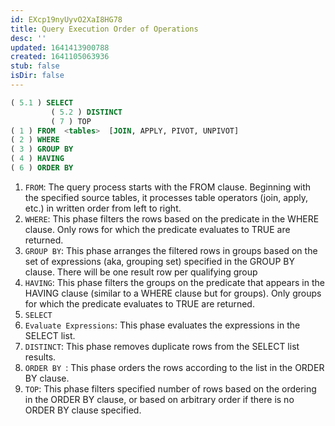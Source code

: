 ```yaml
---
id: EXcp19nyUyvO2XaI8HG78
title: Query Execution Order of Operations
desc: ''
updated: 1641413900788
created: 1641105063936
stub: false
isDir: false
---
```


```sql
( 5.1 ) SELECT 
         ( 5.2 ) DISTINCT 
         ( 7 ) TOP 
( 1 ) FROM  <tables>  [JOIN, APPLY, PIVOT, UNPIVOT]
( 2 ) WHERE
( 3 ) GROUP BY
( 4 ) HAVING
( 6 ) ORDER BY
```

1. `FROM`:  The query process starts with the FROM clause. Beginning with the specified source tables, it processes table operators (join, apply, etc.) in written order from left to right.  
2. `WHERE`: This phase filters the rows based on the predicate in the WHERE clause. Only rows for which the predicate evaluates to TRUE are returned.
3. `GROUP BY`: This phase arranges the filtered rows in groups based on the set of expressions (aka, grouping set) specified in the GROUP BY clause. There will be one result row per qualifying group
4. `HAVING`: This phase filters the groups on the predicate that appears in the HAVING clause (similar to a WHERE clause but for groups). Only groups for which the predicate evaluates to TRUE are returned.
5. `SELECT`
6. `Evaluate Expressions`: This phase evaluates the expressions in the SELECT list.
7. `DISTINCT`: This phase removes duplicate rows from the SELECT list results.
8. `ORDER BY `: This phase orders the rows according to the list in the ORDER BY clause.
9. `TOP`: This phase filters specified number of rows based on the ordering in the ORDER BY clause, or based on arbitrary order if there is no ORDER BY clause specified. 
